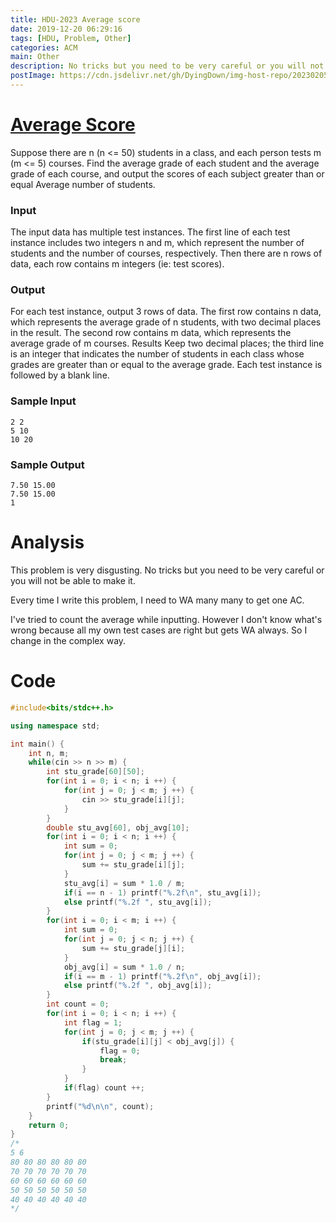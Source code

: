 ```yaml
---
title: HDU-2023 Average score
date: 2019-12-20 06:29:16
tags: [HDU, Problem, Other]
categories: ACM
main: Other
description: No tricks but you need to be very careful or you will not be able to make it.
postImage: https://cdn.jsdelivr.net/gh/DyingDown/img-host-repo/202302052018808.jpg
---
```


# [Average Score](http://acm.hdu.edu.cn/showproblem.php?pid=2023)

Suppose there are n (n <= 50) students in a class, and each person tests m (m <= 5) courses. Find the average grade of each student and the average grade of each course, and output the scores of each subject greater than or equal Average number of students.

<!--more-->

### Input

The input data has multiple test instances. The first line of each test instance includes two integers n and m, which represent the number of students and the number of courses, respectively. Then there are n rows of data, each row contains m integers (ie: test scores).

### Output

For each test instance, output 3 rows of data. The first row contains n data, which represents the average grade of n students, with two decimal places in the result. The second row contains m data, which represents the average grade of m courses. Results Keep two decimal places; the third line is an integer that indicates the number of students in each class whose grades are greater than or equal to the average grade.
Each test instance is followed by a blank line.

### Sample Input

```
2 2
5 10
10 20
```

### Sample Output

```
7.50 15.00
7.50 15.00
1
```

# Analysis

This problem is very disgusting. No tricks but you need to be very careful or you will not be able to make it.

Every time I write this problem, I need to WA many many to get one AC.

I've tried to count the average while inputting. However I don't know what's wrong because all my own test cases are right but gets WA always. So I change in the complex way.

# Code

```c++
#include<bits/stdc++.h>

using namespace std;

int main() {
	int n, m;
	while(cin >> n >> m) {
		int stu_grade[60][50];
		for(int i = 0; i < n; i ++) {
			for(int j = 0; j < m; j ++) {
				cin >> stu_grade[i][j];
			}
		}
		double stu_avg[60], obj_avg[10];
		for(int i = 0; i < n; i ++) {
			int sum = 0;
			for(int j = 0; j < m; j ++) {
				sum += stu_grade[i][j]; 
			}
			stu_avg[i] = sum * 1.0 / m;
			if(i == n - 1) printf("%.2f\n", stu_avg[i]);
			else printf("%.2f ", stu_avg[i]);
		}
		for(int i = 0; i < m; i ++) {
			int sum = 0;
			for(int j = 0; j < n; j ++) {
				sum += stu_grade[j][i];
			}
			obj_avg[i] = sum * 1.0 / n;
			if(i == m - 1) printf("%.2f\n", obj_avg[i]);
			else printf("%.2f ", obj_avg[i]);
		}
		int count = 0;
		for(int i = 0; i < n; i ++) {
			int flag = 1;
			for(int j = 0; j < m; j ++) {
				if(stu_grade[i][j] < obj_avg[j]) {
					flag = 0;
					break;
				}
			}
			if(flag) count ++;
		}
		printf("%d\n\n", count);
	} 
	return 0;
}
/*
5 6
80 80 80 80 80 80
70 70 70 70 70 70
60 60 60 60 60 60
50 50 50 50 50 50
40 40 40 40 40 40
*/
```